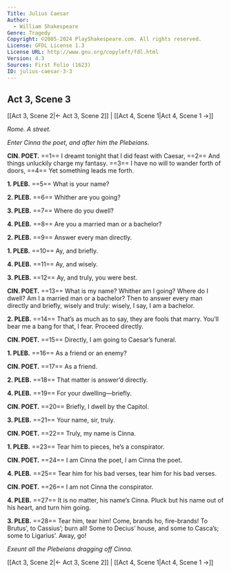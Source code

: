 ```yaml
---
Title: Julius Caesar
Author: 
  - William Shakespeare
Genre: Tragedy
Copyright: ©2005-2024 PlayShakespeare.com. All rights reserved.
License: GFDL License 1.3
License URL: http://www.gnu.org/copyleft/fdl.html
Version: 4.3
Sources: First Folio (1623)
ID: julius-caesar-3-3
---
```


## Act 3, Scene 3
[[Act 3, Scene 2|← Act 3, Scene 2]] | [[Act 4, Scene 1|Act 4, Scene 1 →]]

*Rome. A street.*

*Enter Cinna the poet, and after him the Plebeians.*

**CIN. POET.**
==1== I dreamt tonight that I did feast with Caesar,
==2== And things unluckily charge my fantasy.
==3== I have no will to wander forth of doors,
==4== Yet something leads me forth.

**1. PLEB.**
==5== What is your name?

**2. PLEB.**
==6== Whither are you going?

**3. PLEB.**
==7== Where do you dwell?

**4. PLEB.**
==8== Are you a married man or a bachelor?

**2. PLEB.**
==9== Answer every man directly.

**1. PLEB.**
==10== Ay, and briefly.

**4. PLEB.**
==11== Ay, and wisely.

**3. PLEB.**
==12== Ay, and truly, you were best.

**CIN. POET.**
==13== What is my name? Whither am I going? Where do I dwell? Am I a married man or a bachelor? Then to answer every man directly and briefly, wisely and truly: wisely, I say, I am a bachelor.

**2. PLEB.**
==14== That’s as much as to say, they are fools that marry. You’ll bear me a bang for that, I fear. Proceed directly.

**CIN. POET.**
==15== Directly, I am going to Caesar’s funeral.

**1. PLEB.**
==16== As a friend or an enemy?

**CIN. POET.**
==17== As a friend.

**2. PLEB.**
==18== That matter is answer’d directly.

**4. PLEB.**
==19== For your dwelling—briefly.

**CIN. POET.**
==20== Briefly, I dwell by the Capitol.

**3. PLEB.**
==21== Your name, sir, truly.

**CIN. POET.**
==22== Truly, my name is Cinna.

**1. PLEB.**
==23== Tear him to pieces, he’s a conspirator.

**CIN. POET.**
==24== I am Cinna the poet, I am Cinna the poet.

**4. PLEB.**
==25== Tear him for his bad verses, tear him for his bad verses.

**CIN. POET.**
==26== I am not Cinna the conspirator.

**4. PLEB.**
==27== It is no matter, his name’s Cinna. Pluck but his name out of his heart, and turn him going.

**3. PLEB.**
==28== Tear him, tear him! Come, brands ho, fire-brands! To Brutus’, to Cassius’; burn all! Some to Decius’ house, and some to Casca’s; some to Ligarius’. Away, go!

*Exeunt all the Plebeians dragging off Cinna.*

[[Act 3, Scene 2|← Act 3, Scene 2]] | [[Act 4, Scene 1|Act 4, Scene 1 →]]